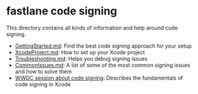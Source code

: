 # fastlane code signing

This directory contains all kinds of information and help around code signing.

- [GettingStarted.md](GettingStarted.md#readme): Find the best code signing approach for your setup
- [XcodeProject.md](XcodeProject.md#readme): How to set up your Xcode project
- [Troubleshooting.md](Troubleshooting.md#readme): Helps you debug signing issues
- [CommonIssues.md](CommonIssues.md#readme): A list of some of the most common signing issues and how to solve them
- [WWDC session about code signing](https://developer.apple.com/videos/play/wwdc2016/401/): Describes the fundamentals of code signing in Xcode
